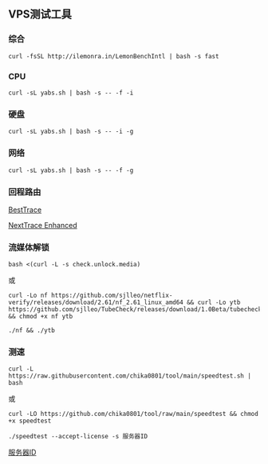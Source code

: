 ## VPS测试工具

### 综合
```
curl -fsSL http://ilemonra.in/LemonBenchIntl | bash -s fast
```

### CPU
```
curl -sL yabs.sh | bash -s -- -f -i
```

### 硬盘
```
curl -sL yabs.sh | bash -s -- -i -g
```

### 网络
```
curl -sL yabs.sh | bash -s -- -f -g
```

### 回程路由
[BestTrace](https://www.ipip.net/product/client.html)

[NextTrace Enhanced](https://github.com/OwO-Network/nexttrace-enhanced)

### 流媒体解锁
```
bash <(curl -L -s check.unlock.media)
```

或

```
curl -Lo nf https://github.com/sjlleo/netflix-verify/releases/download/2.61/nf_2.61_linux_amd64 && curl -Lo ytb https://github.com/sjlleo/TubeCheck/releases/download/1.0Beta/tubecheck_1.0beta_linux_amd64 && chmod +x nf ytb
```

```
./nf && ./ytb
```

### 测速
```
curl -L https://raw.githubusercontent.com/chika0801/tool/main/speedtest.sh | bash
```

或

```
curl -LO https://github.com/chika0801/tool/raw/main/speedtest && chmod +x speedtest
```

```
./speedtest --accept-license -s 服务器ID
```

[服务器ID](https://bench.im/data.html)
